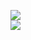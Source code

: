 [![](https://img.shields.io/badge/Made%20With-Github%20Spray-lightgrey.svg?style=for-the-badge&logo=github)](https://github.com/Annihil/github-spray#30836)  
[![](https://i.imgur.com/2DrTn0Z.gif)](https://github.com/Annihil/github-spray)